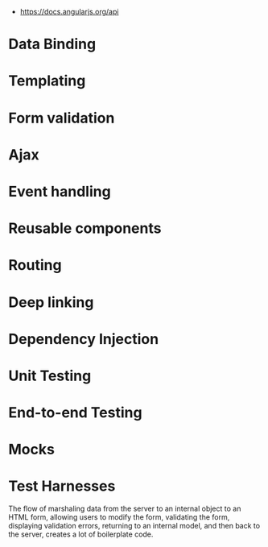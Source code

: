 - https://docs.angularjs.org/api

# Data Binding

# Templating

# Form validation

# Ajax

# Event handling

# Reusable components

# Routing

# Deep linking

# Dependency Injection

# Unit Testing

# End-to-end Testing

# Mocks

# Test Harnesses

The flow of marshaling data from the server to an internal object to an HTML form, allowing users to modify the form, validating the form, displaying validation errors, returning to an internal model, and then back to the server, creates a lot of boilerplate code.
